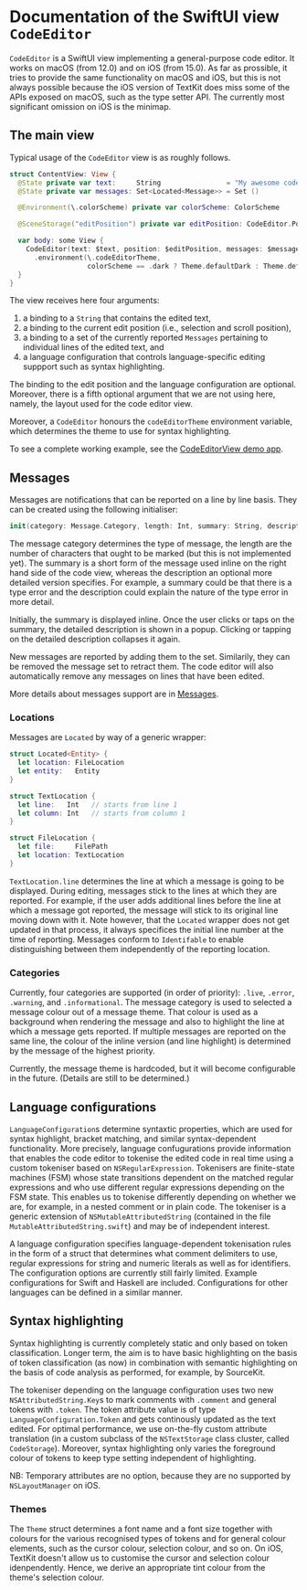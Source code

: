 #  Documentation of the SwiftUI view `CodeEditor`


`CodeEditor` is a SwiftUI view implementing a general-purpose code editor. It works on macOS (from 12.0) and on iOS (from 15.0). As far as prossible, it tries to provide the same functionality on macOS and iOS, but this is not always possible because the iOS version of TextKit does miss some of the APIs exposed on macOS, such as the type setter API. The currently most significant omission on iOS is the minimap.


## The main view

Typical usage of the `CodeEditor` view is as roughly follows.

```swift
struct ContentView: View {
  @State private var text:     String                = "My awesome code..."
  @State private var messages: Set<Located<Message>> = Set ()

  @Environment(\.colorScheme) private var colorScheme: ColorScheme

  @SceneStorage("editPosition") private var editPosition: CodeEditor.Position = CodeEditor.Position()

  var body: some View {
    CodeEditor(text: $text, position: $editPosition, messages: $messages, language: .swift)
      .environment(\.codeEditorTheme,
                   colorScheme == .dark ? Theme.defaultDark : Theme.defaultLight)
  }
}
```

The view receives here four arguments:

1. a binding to a `String` that contains the edited text,
2. a binding to the current edit position (i.e., selection and scroll position),
3. a binding to a set of the currently reported `Messages` pertaining to individual lines of the edited text, and
4. a language configuration that controls language-specific editing suppport such as syntax highlighting.

The binding to the edit position and the language configuration are optional. Moreover, there is a fifth optional argument that we are not using here, namely, the layout used for the code editor view.

Moreover, a `CodeEditor` honours the `codeEditorTheme` environment variable, which determines the theme to use for syntax highlighting.

To see a complete working example, see the [CodeEditorView demo app](https://github.com/mchakravarty/CodeEditorDemo).


## Messages

Messages are notifications that can be reported on a line by line basis. They can be created using the following initialiser:

```swift
init(category: Message.Category, length: Int, summary: String, description: NSAttributedString?)
```

The message category determines the type of message, the length are the number of characters that ought to be marked (but this is not implemented yet). The summary is a short form of the message used inline on the right hand side of the code view, whereas the description an optional more detailed version specifies. For example, a summary could be that there is a type error and the description could explain the nature of the type error in more detail.

Initially, the summary is displayed inline. Once the user clicks or taps on the summary, the detailed description is shown in a popup. Clicking or tapping on the detailed description collapses it again. 

New messages are reported by adding them to the set. Similarily, they can be removed the message set to retract them. The code editor will also automatically remove any messages on lines that have been edited.

More details about messages support are in [Messages](Messages.md).

### Locations

Messages are `Located` by way of a generic wrapper:

```swift
struct Located<Entity> {
  let location: FileLocation
  let entity:   Entity
}

struct TextLocation {
  let line:   Int   // starts from line 1
  let column: Int   // starts from column 1
}

struct FileLocation {
  let file:     FilePath
  let location: TextLocation
}
```

`TextLocation.line` determines the line at which a message is going to be displayed. During editing, messages stick to the lines at which they are reported. For example, if the user adds additional lines before the line at which a message got reported, the message will stick to its original line moving down with it. Note however, that the `Located` wrapper does not get updated in that process, it always specifices the initial line number at the time of reporting. Messages conform to `Identifable` to enable distinguishing between them independently of the reporting location.

### Categories

Currently, four categories are supported (in order of priority): `.live`, `.error`, `.warning`, and `.informational`. The message category is used to selected a message colour out of a message theme. That colour is used as a background when rendering the message and also to highlight the line at which a message gets reported. If multiple messages are reported on the same line, the colour of the inline version (and line highlight) is determined by the message of the highest priority.

Currently, the message theme is hardcoded, but it will become configurable in the future. (Details are still to be determined.)


## Language configurations

`LanguageConfiguration`s determine syntaxtic properties, which are used for syntax highlight, bracket matching, and similar syntax-dependent functionality. More precisely, language confugurations provide information that enables the code editor to tokenise the edited code in real time using a custom tokeniser based on `NSRegularExpression`. Tokenisers are finite-state machines (FSM) whose state transitions dependent on the matched regular expressions and who use different regular expressions depending on the FSM state. This enables us to tokenise differently depending on whether we are, for example, in a nested comment or in plain code. The tokeniser is a generic extension of `NSMutableAttributedString` (contained in the file `MutableAttributedString.swift`) and may be of independent interest.

A language configuration specifies language-dependent tokenisation rules in the form of a struct that determines what comment delimiters to use, regular expressions for string and numeric literals as well as for identifiers. The configuration options are currently still fairly limited. Example configurations for Swift and Haskell are included. Configurations for other languages can be defined in a similar manner. 


## Syntax highlighting

Syntax highlighting is currently completely static and only based on token classification. Longer term, the aim is to have basic highlighting on the basis of token classification (as now) in combination with semantic highlighting on the basis of code analysis as performed, for example, by SourceKit.

The tokeniser depending on the language configuration uses two new `NSAttributedString.Key`s to mark comments with `.comment` and general tokens with `.token`. The token attribute value is of type `LanguageConfiguration.Token` and gets continously updated as the text edited. For optimal performance, we use on-the-fly custom attribute translation (in a custom subclass of the `NSTextStorage` class cluster, called `CodeStorage`). Moreover, syntax highlighting only varies the foreground colour of tokens to keep type setting independent of highlighting.

NB: Temporary attributes are no option, because they are no supported by `NSLayoutManager` on iOS.

### Themes

The `Theme` struct determines a font name and a font size together with colours for the various recognised types of tokens and for general colour elements, such as the cursor colour, selection colour, and so on. On iOS, TextKit doesn't allow us to customise the cursor and selection colour idenpendently. Hence, we derive an appropriate tint colour from the theme's selection colour.
